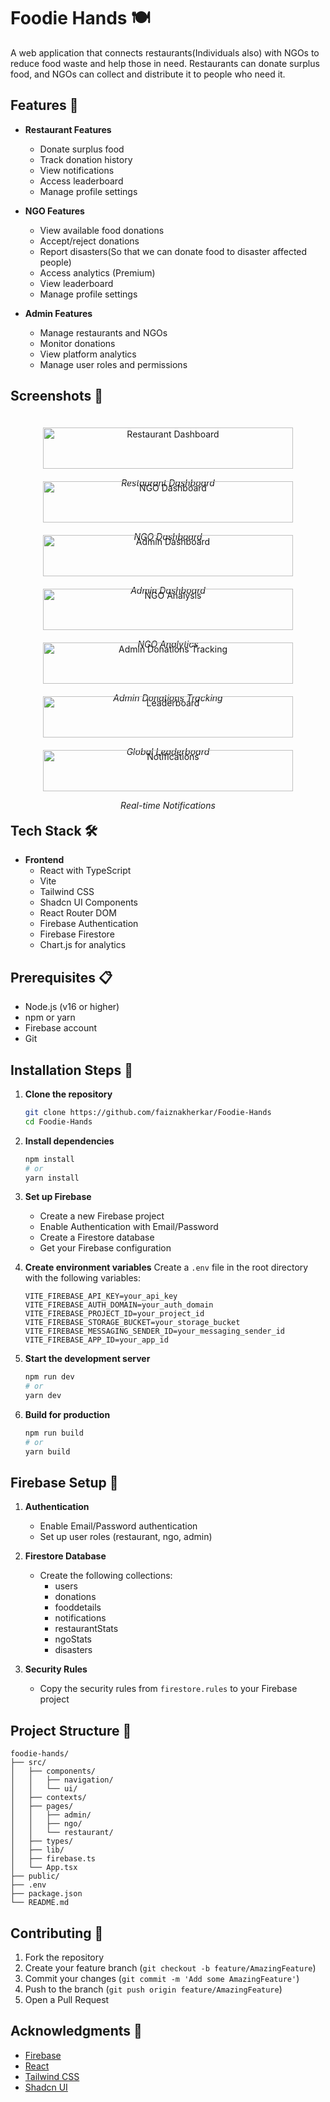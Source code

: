 # Foodie Hands 🍽️

A web application that connects restaurants(Individuals also) with NGOs to reduce food waste and help those in need. Restaurants can donate surplus food, and NGOs can collect and distribute it to people who need it.

## Features 🌟

- **Restaurant Features**
  - Donate surplus food
  - Track donation history
  - View notifications
  - Access leaderboard
  - Manage profile settings

- **NGO Features**
  - View available food donations
  - Accept/reject donations
  - Report disasters(So that we can donate food to disaster affected people)
  - Access analytics (Premium)
  - View leaderboard
  - Manage profile settings

- **Admin Features**
  - Manage restaurants and NGOs
  - Monitor donations
  - View platform analytics
  - Manage user roles and permissions

## Screenshots 📸

<div style="display: flex; flex-wrap: wrap; gap: 20px; padding: 20px 0; justify-content: center;">

<div style="flex: 1 1 300px; max-width: 400px; text-align: center;">
<img src="./public/screenshots/Restaurant%20Dashboard.png" alt="Restaurant Dashboard" style="width: 100%; height: auto; max-width: 400px;"/>
<p><i>Restaurant Dashboard</i></p>
</div>

<div style="flex: 1 1 300px; max-width: 400px; text-align: center;">
<img src="./public/screenshots/NGO%20Dashboard.png" alt="NGO Dashboard" style="width: 100%; height: auto; max-width: 400px;"/>
<p><i>NGO Dashboard</i></p>
</div>

<div style="flex: 1 1 300px; max-width: 400px; text-align: center;">
<img src="./public/screenshots/AdminDashboard.png" alt="Admin Dashboard" style="width: 100%; height: auto; max-width: 400px;"/>
<p><i>Admin Dashboard</i></p>
</div>

<div style="flex: 1 1 300px; max-width: 400px; text-align: center;">
<img src="./public/screenshots/Analytics-NGO.png" alt="NGO Analysis" style="width: 100%; height: auto; max-width: 400px;"/>
<p><i>NGO Analytics</i></p>
</div>

<div style="flex: 1 1 300px; max-width: 400px; text-align: center;">
<img src="./public/screenshots/AdminDonationsTrackcing.png" alt="Admin Donations Tracking" style="width: 100%; height: auto; max-width: 400px;"/>
<p><i>Admin Donations Tracking</i></p>
</div>

<div style="flex: 1 1 300px; max-width: 400px; text-align: center;">
<img src="./public/screenshots/Leaderboard.png" alt="Leaderboard" style="width: 100%; height: auto; max-width: 400px;"/>
<p><i>Global Leaderboard</i></p>
</div>

<div style="flex: 1 1 300px; max-width: 400px; text-align: center;">
<img src="./public/screenshots/notification.png" alt="Notifications" style="width: 100%; height: auto; max-width: 400px;"/>
<p><i>Real-time Notifications</i></p>
</div>

</div>

## Tech Stack 🛠️

- **Frontend**
  - React with TypeScript
  - Vite
  - Tailwind CSS
  - Shadcn UI Components
  - React Router DOM
  - Firebase Authentication
  - Firebase Firestore
  - Chart.js for analytics

## Prerequisites 📋

- Node.js (v16 or higher)
- npm or yarn
- Firebase account
- Git

## Installation Steps 🚀

1. **Clone the repository**
   ```bash
   git clone https://github.com/faiznakherkar/Foodie-Hands
   cd Foodie-Hands
   ```

2. **Install dependencies**
   ```bash
   npm install
   # or
   yarn install
   ```

3. **Set up Firebase**
   - Create a new Firebase project
   - Enable Authentication with Email/Password
   - Create a Firestore database
   - Get your Firebase configuration

4. **Create environment variables**
   Create a `.env` file in the root directory with the following variables:
   ```env
   VITE_FIREBASE_API_KEY=your_api_key
   VITE_FIREBASE_AUTH_DOMAIN=your_auth_domain
   VITE_FIREBASE_PROJECT_ID=your_project_id
   VITE_FIREBASE_STORAGE_BUCKET=your_storage_bucket
   VITE_FIREBASE_MESSAGING_SENDER_ID=your_messaging_sender_id
   VITE_FIREBASE_APP_ID=your_app_id
   ```

5. **Start the development server**
   ```bash
   npm run dev
   # or
   yarn dev
   ```

6. **Build for production**
   ```bash
   npm run build
   # or
   yarn build
   ```

## Firebase Setup 🔧

1. **Authentication**
   - Enable Email/Password authentication
   - Set up user roles (restaurant, ngo, admin)

2. **Firestore Database**
   - Create the following collections:
     - users
     - donations
     - fooddetails
     - notifications
     - restaurantStats
     - ngoStats
     - disasters

3. **Security Rules**
   - Copy the security rules from `firestore.rules` to your Firebase project

## Project Structure 📁

```
foodie-hands/
├── src/
│   ├── components/
│   │   ├── navigation/
│   │   └── ui/
│   ├── contexts/
│   ├── pages/
│   │   ├── admin/
│   │   ├── ngo/
│   │   └── restaurant/
│   ├── types/
│   ├── lib/
│   ├── firebase.ts
│   └── App.tsx
├── public/
├── .env
├── package.json
└── README.md
```

## Contributing 🤝

1. Fork the repository
2. Create your feature branch (`git checkout -b feature/AmazingFeature`)
3. Commit your changes (`git commit -m 'Add some AmazingFeature'`)
4. Push to the branch (`git push origin feature/AmazingFeature`)
5. Open a Pull Request


## Acknowledgments 🙏

- [Firebase](https://firebase.google.com/)
- [React](https://reactjs.org/)
- [Tailwind CSS](https://tailwindcss.com/)
- [Shadcn UI](https://ui.shadcn.com/)


